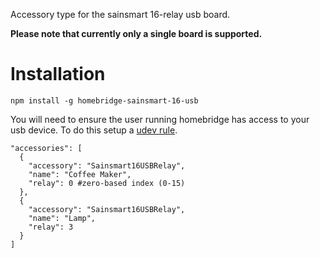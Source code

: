 Accessory type for the sainsmart 16-relay usb board.

**Please note that currently only a single board is supported.**

# Installation

`npm install -g homebridge-sainsmart-16-usb`

You will need to ensure the user running homebridge has access to your usb
device. To do this setup a [udev rule](https://github.com/node-hid/node-hid#udev-device-permissions).

```
"accessories": [
  {
    "accessory": "Sainsmart16USBRelay",
    "name": "Coffee Maker",
    "relay": 0 #zero-based index (0-15)
  },
  {
    "accessory": "Sainsmart16USBRelay",
    "name": "Lamp",
    "relay": 3
  }
]
```
